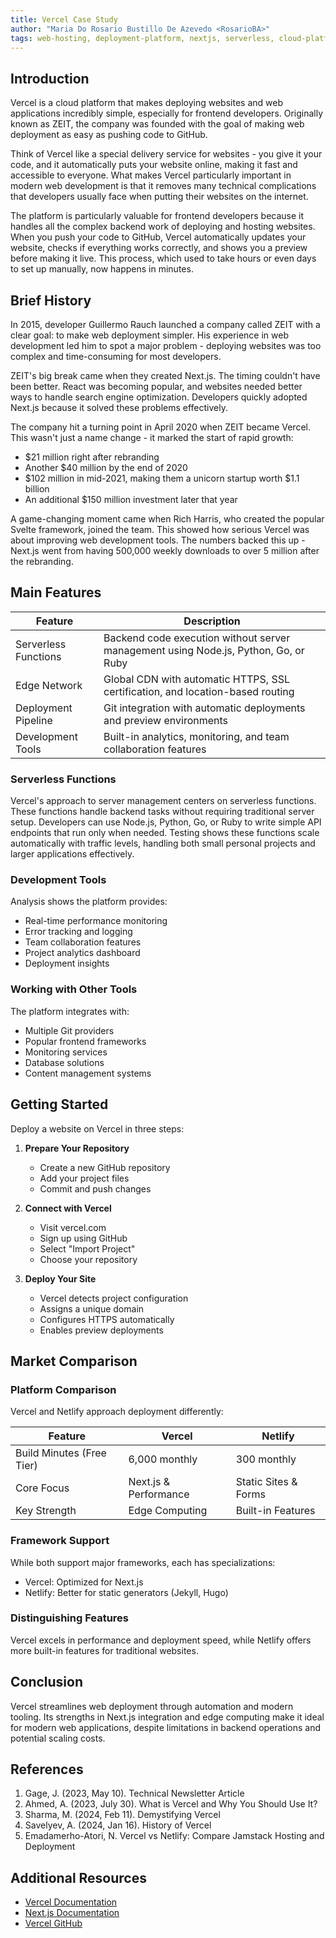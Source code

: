 ```yaml
---
title: Vercel Case Study
author: "Maria Do Rosario Bustillo De Azevedo <RosarioBA>"
tags: web-hosting, deployment-platform, nextjs, serverless, cloud-platform
---
```


## Introduction

Vercel is a cloud platform that makes deploying websites and web applications incredibly simple, especially for frontend developers. Originally known as ZEIT, the company was founded with the goal of making web deployment as easy as pushing code to GitHub.

Think of Vercel like a special delivery service for websites - you give it your code, and it automatically puts your website online, making it fast and accessible to everyone. What makes Vercel particularly important in modern web development is that it removes many technical complications that developers usually face when putting their websites on the internet.

The platform is particularly valuable for frontend developers because it handles all the complex backend work of deploying and hosting websites. When you push your code to GitHub, Vercel automatically updates your website, checks if everything works correctly, and shows you a preview before making it live. This process, which used to take hours or even days to set up manually, now happens in minutes.

## Brief History

In 2015, developer Guillermo Rauch launched a company called ZEIT with a clear goal: to make web deployment simpler. His experience in web development led him to spot a major problem - deploying websites was too complex and time-consuming for most developers.

ZEIT's big break came when they created Next.js. The timing couldn't have been better. React was becoming popular, and websites needed better ways to handle search engine optimization. Developers quickly adopted Next.js because it solved these problems effectively.

The company hit a turning point in April 2020 when ZEIT became Vercel. This wasn't just a name change - it marked the start of rapid growth:
- $21 million right after rebranding
- Another $40 million by the end of 2020
- $102 million in mid-2021, making them a unicorn startup worth $1.1 billion
- An additional $150 million investment later that year

A game-changing moment came when Rich Harris, who created the popular Svelte framework, joined the team. This showed how serious Vercel was about improving web development tools. The numbers backed this up - Next.js went from having 500,000 weekly downloads to over 5 million after the rebranding.

## Main Features

| Feature | Description |
|---------|-------------|
| Serverless Functions | Backend code execution without server management using Node.js, Python, Go, or Ruby |
| Edge Network | Global CDN with automatic HTTPS, SSL certification, and location-based routing |
| Deployment Pipeline | Git integration with automatic deployments and preview environments |
| Development Tools | Built-in analytics, monitoring, and team collaboration features |

### Serverless Functions 

Vercel's approach to server management centers on serverless functions. These functions handle backend tasks without requiring traditional server setup. Developers can use Node.js, Python, Go, or Ruby to write simple API endpoints that run only when needed. Testing shows these functions scale automatically with traffic levels, handling both small personal projects and larger applications effectively.

### Development Tools
Analysis shows the platform provides:
- Real-time performance monitoring
- Error tracking and logging
- Team collaboration features
- Project analytics dashboard
- Deployment insights

### Working with Other Tools
The platform integrates with:
- Multiple Git providers
- Popular frontend frameworks
- Monitoring services
- Database solutions
- Content management systems

## Getting Started

Deploy a website on Vercel in three steps:

1. **Prepare Your Repository**
   - Create a new GitHub repository
   - Add your project files
   - Commit and push changes

2. **Connect with Vercel**
   - Visit vercel.com
   - Sign up using GitHub
   - Select "Import Project"
   - Choose your repository

3. **Deploy Your Site**
   - Vercel detects project configuration
   - Assigns a unique domain
   - Configures HTTPS automatically
   - Enables preview deployments

## Market Comparison

### Platform Comparison
Vercel and Netlify approach deployment differently:

| Feature | Vercel | Netlify |
|---------|---------|----------|
| Build Minutes (Free Tier) | 6,000 monthly | 300 monthly |
| Core Focus | Next.js & Performance | Static Sites & Forms |
| Key Strength | Edge Computing | Built-in Features |

### Framework Support
While both support major frameworks, each has specializations:
- Vercel: Optimized for Next.js
- Netlify: Better for static generators (Jekyll, Hugo)

### Distinguishing Features
Vercel excels in performance and deployment speed, while Netlify offers more built-in features for traditional websites.

## Conclusion

Vercel streamlines web deployment through automation and modern tooling. Its strengths in Next.js integration and edge computing make it ideal for modern web applications, despite limitations in backend operations and potential scaling costs.

## References

1. Gage, J. (2023, May 10). Technical Newsletter Article
2. Ahmed, A. (2023, July 30). What is Vercel and Why You Should Use It?
3. Sharma, M. (2024, Feb 11). Demystifying Vercel
4. Savelyev, A. (2024, Jan 16). History of Vercel
5. Emadamerho-Atori, N. Vercel vs Netlify: Compare Jamstack Hosting and Deployment

## Additional Resources

- [Vercel Documentation](https://vercel.com/docs)
- [Next.js Documentation](https://nextjs.org/docs)
- [Vercel GitHub](https://github.com/vercel/vercel)